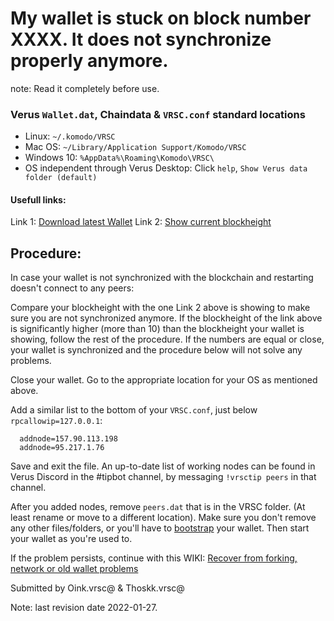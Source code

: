 # My wallet is stuck on block number XXXX. It does not synchronize properly anymore.

note: Read it completely before use.

### Verus `Wallet.dat`, Chaindata & `VRSC.conf` standard locations
 * Linux:		`~/.komodo/VRSC`
 * Mac OS: 	`~/Library/Application Support/Komodo/VRSC`
 * Windows 10: 	`%AppData%\Roaming\Komodo\VRSC\`
 * OS independent through Verus Desktop: Click `help`, `Show Verus data folder (default)`

#### Usefull links:
Link 1: [Download latest Wallet](https://verus.io/wallet.html)
Link 2: [Show current blockheight](https://explorer.verus.io/api/getblockcount)

## Procedure:
In case your wallet is not synchronized with the blockchain and restarting doesn't connect to any peers:

Compare your blockheight with the one Link 2 above is showing to make sure you are
not synchronized anymore. If the blockheight of the link above is significantly higher (more than 10) than
the blockheight your wallet is showing, follow the rest of the procedure.
If the numbers are equal or close, your wallet is synchronized and the procedure below will not solve any problems.

Close your wallet.
Go to the appropriate location for your OS as mentioned above.

Add a similar list to the bottom of your `VRSC.conf`, just below `rpcallowip=127.0.0.1`:
```
  addnode=157.90.113.198
  addnode=95.217.1.76
```
Save and exit the file.
An up-to-date list of working nodes can be found in Verus Discord in the #tipbot channel, by messaging `!vrsctip peers` in that channel.

After you added nodes, remove `peers.dat` that is in the VRSC folder.
(At least rename or move to a different location).
Make sure you don't remove any other files/folders, or you'll have to [bootstrap](http://blacksquare/#!how-to/how-to_bootstrap.md) your wallet.
Then start your wallet as you're used to.

If the problem persists, continue with this WIKI: [Recover from forking, network or old wallet problems](http://blacksquare/#!faq-allos/faq-allos19_what_should_i_do_if_i_end_up_on_my_own_fork_because_of_a_network_issue_or_having_an_old_version_of_the_wallet.md)

Submitted by Oink.vrsc@ & Thoskk.vrsc@

Note: last revision date 2022-01-27.
